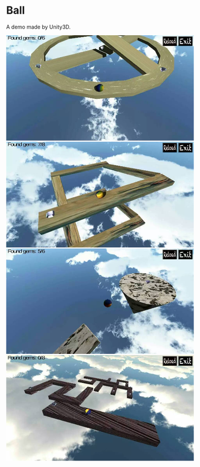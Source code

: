 # Ball
A  demo made by Unity3D.

 ![image](https://github.com/MelonGO/Ball/raw/master/screenshots/1.jpg)
  ![image](https://github.com/MelonGO/Ball/raw/master/screenshots/2.jpg)
   ![image](https://github.com/MelonGO/Ball/raw/master/screenshots/3.jpg)
    ![image](https://github.com/MelonGO/Ball/raw/master/screenshots/4.jpg)
